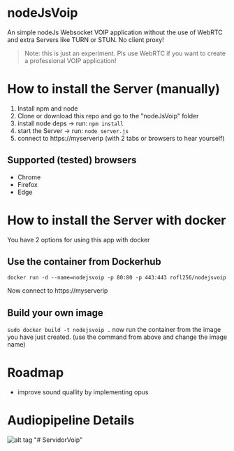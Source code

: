 # nodeJsVoip
An simple nodeJs Websocket VOIP application without the use of WebRTC and extra Servers like TURN or STUN. No client proxy!

> Note: this is just an experiment. Pls use WebRTC if you want to create a professional VOIP application!

# How to install the Server (manually)
1. Install npm and node
2. Clone or download this repo and go to the "nodeJsVoip" folder
3. install node deps -> run: `npm install`
4. start the Server -> run: `node server.js`
5. connect to https://myserverip (with 2 tabs or browsers to hear yourself)

## Supported (tested) browsers
* Chrome
* Firefox
* Edge

# How to install the Server with docker
You have 2 options for using this app with docker
## Use the container from Dockerhub
`docker run -d --name=nodejsvoip -p 80:80 -p 443:443 rofl256/nodejsvoip`

Now connect to https://myserverip

## Build your own image
`sudo docker build -t nodejsvoip .`
now run the container from the image you have just created. (use the command from above and change the image name)

# Roadmap
* improve sound quallity by implementing opus

# Audiopipeline Details

![alt tag](https://raw.githubusercontent.com/cracker0dks/nodeJsVoip/master/doc/audioPipeline.png)
"# ServidorVoip" 
